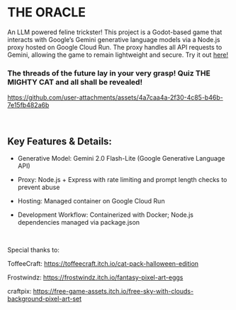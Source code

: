 # THE ORACLE

An LLM powered feline trickster! This project is a Godot-based game that interacts with Google’s Gemini generative language models via a Node.js proxy hosted on Google Cloud Run. The proxy handles all API requests to Gemini, allowing the game to remain lightweight and secure. Try it out [here!](https://jimmie-does-stuff.itch.io/the-oracle)


### The threads of the future lay in your very grasp! Quiz THE MIGHTY CAT and all shall be revealed!




https://github.com/user-attachments/assets/4a7caa4a-2f30-4c85-b46b-7e15fb482a6b

<br>

## Key Features & Details:

- Generative Model: Gemini 2.0 Flash-Lite (Google Generative Language API)

- Proxy: Node.js + Express with rate limiting and prompt length checks to prevent abuse

- Hosting: Managed container on Google Cloud Run

- Development Workflow: Containerized with Docker; Node.js dependencies managed via package.json
<br>

Special thanks to:

ToffeeCraft: https://toffeecraft.itch.io/cat-pack-halloween-edition

Frostwindz: https://frostwindz.itch.io/fantasy-pixel-art-eggs

craftpix: https://free-game-assets.itch.io/free-sky-with-clouds-background-pixel-art-set
